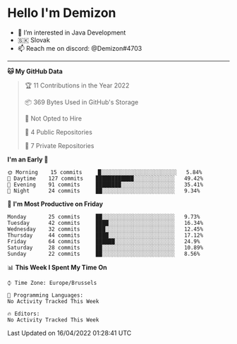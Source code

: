 # Hello I'm Demizon
- 👀 I’m interested in Java Development
- 🇸🇰 Slovak
- 📫 Reach me on discord: @Demizon#4703
<hr>

<!--START_SECTION:waka-->
**🐱 My GitHub Data** 

> 🏆 11 Contributions in the Year 2022
 > 
> 📦 369 Bytes Used in GitHub's Storage 
 > 
> 🚫 Not Opted to Hire
 > 
> 📜 4 Public Repositories 
 > 
> 🔑 7 Private Repositories  
 > 
**I'm an Early 🐤** 

```text
🌞 Morning    15 commits     █░░░░░░░░░░░░░░░░░░░░░░░░   5.84% 
🌆 Daytime    127 commits    ████████████░░░░░░░░░░░░░   49.42% 
🌃 Evening    91 commits     ████████░░░░░░░░░░░░░░░░░   35.41% 
🌙 Night      24 commits     ██░░░░░░░░░░░░░░░░░░░░░░░   9.34%

```
📅 **I'm Most Productive on Friday** 

```text
Monday       25 commits     ██░░░░░░░░░░░░░░░░░░░░░░░   9.73% 
Tuesday      42 commits     ████░░░░░░░░░░░░░░░░░░░░░   16.34% 
Wednesday    32 commits     ███░░░░░░░░░░░░░░░░░░░░░░   12.45% 
Thursday     44 commits     ████░░░░░░░░░░░░░░░░░░░░░   17.12% 
Friday       64 commits     ██████░░░░░░░░░░░░░░░░░░░   24.9% 
Saturday     28 commits     ██░░░░░░░░░░░░░░░░░░░░░░░   10.89% 
Sunday       22 commits     ██░░░░░░░░░░░░░░░░░░░░░░░   8.56%

```


📊 **This Week I Spent My Time On** 

```text
⌚︎ Time Zone: Europe/Brussels

💬 Programming Languages: 
No Activity Tracked This Week

🔥 Editors: 
No Activity Tracked This Week

```


 Last Updated on 16/04/2022 01:28:41 UTC
<!--END_SECTION:waka-->
